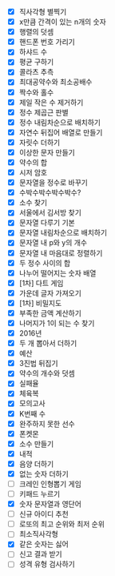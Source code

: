 - [x] 직사각형 별찍기
- [x] x만큼 간격이 있는 n개의 숫자
- [x] 행렬의 덧셈
- [x] 핸드폰 번호 가리기
- [x] 하샤드 수
- [x] 평균 구하기
- [x] 콜라츠 추측
- [x] 최대공약수와 최소공배수
- [x] 짝수와 홀수
- [x] 제일 작은 수 제거하기
- [x] 정수 제곱근 판별
- [x] 정수 내림차순으로 배치하기
- [x] 자연수 뒤집어 배열로 만들기
- [x] 자릿수 더하기
- [x] 이상한 문자 만들기
- [x] 약수의 합
- [x] 시저 암호
- [x] 문자열을 정수로 바꾸기
- [x] 수박수박수박수박수?
- [x] 소수 찾기
- [x] 서울에서 김서방 찾기
- [x] 문자열 다루기 기본
- [x] 문자열 내림차순으로 배치하기
- [x] 문자열 내 p와 y의 개수
- [x] 문자열 내 마음대로 정렬하기
- [x] 두 정수 사이의 합
- [x] 나누어 떨어지는 숫자 배열
- [x] [1차] 다트 게임
- [x] 가운데 글자 가져오기
- [x] [1차] 비밀지도
- [x] 부족한 금액 계산하기
- [x] 나머지가 1이 되는 수 찾기
- [x] 2016년
- [x] 두 개 뽑아서 더하기
- [x] 예산
- [x] 3진법 뒤집기
- [x] 약수의 개수와 덧셈
- [x] 실패율
- [x] 체육복
- [x] 모의고사
- [x] K번째 수
- [x] 완주하지 못한 선수
- [x] 폰켓몬
- [x] 소수 만들기
- [x] 내적
- [x] 음양 더하기
- [x] 없는 숫자 더하기
- [ ] 크레인 인형뽑기 게임
- [ ] 키패드 누르기
- [x] 숫자 문자열과 영단어
- [ ] 신규 아이디 추천
- [ ] 로또의 최고 순위와 최저 순위
- [ ] 최소직사각형
- [x] 같은 숫자는 싫어
- [ ] 신고 결과 받기
- [ ] 성격 유형 검사하기
